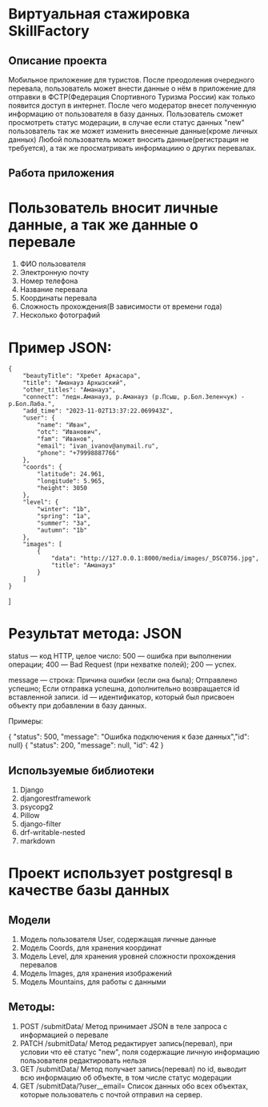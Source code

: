 # Виртуальная стажировка SkillFactory
## Описание проекта
Мобильное приложение для туристов. После преодоления очередного перевала, пользователь может внести данные о нём в приложение для отправки  в ФСТР(Федерация Спортивного Туризма России) как только появится доступ в интернет. После чего модератор внесет полученную информацию от пользователя в базу данных. Пользователь сможет просмотреть статус модерации, в случае если статус данных "new" пользователь так же может изменить внесенные данные(кроме личных данных) Любой пользователь может вносить данные(регистрация не требуется), а так же просматривать информациию о других перевалах.
## Работа приложения
# Пользователь вносит личные данные, а так же данные о перевале
1. ФИО пользователя
2. Электронную почту
3. Номер телефона
4. Название перевала
5. Координаты перевала
6. Сложность прохождения(В зависимости от времени года)
7. Несколько фотографий
# Пример JSON:
    {
        "beautyTitle": "Хребет Аркасара",
        "title": "Аманауз Архызский",
        "other_titles": "Аманауз",
        "connect": "ледн.Аманауз, р.Аманауз (р.Псыш, р.Бол.Зеленчук) - р.Бол.Лаба.",
        "add_time": "2023-11-02T13:37:22.069943Z",
        "user": {
            "name": "Иван",
            "otc": "Иванович",
            "fam": "Иванов",
            "email": "ivan_ivanov@anymail.ru",
            "phone": "+79998887766"
        },
        "coords": {
            "latitude": 24.961,
            "longitude": 5.965,
            "height": 3050
        },
        "level": {
            "winter": "1b",
            "spring": "1a",
            "summer": "3a",
            "autumn": "1b"
        },
        "images": [
            {
                "data": "http://127.0.0.1:8000/media/images/_DSC0756.jpg",
                "title": "Аманауз"
            }
        ]
    }
]
# Результат метода: JSON

status — код HTTP, целое число:
500 — ошибка при выполнении операции;
400 — Bad Request (при нехватке полей);
200 — успех.

message — строка:
Причина ошибки (если она была);
Отправлено успешно;
Если отправка успешна, дополнительно возвращается id вставленной записи.
id — идентификатор, который был присвоен объекту при добавлении в базу данных.

Примеры:

{ "status": 500, "message": "Ошибка подключения к базе данных","id": null}
{ "status": 200, "message": null, "id": 42 }

## Используемые библиотеки
1. Django
2. djangorestframework
3. psycopg2
4. Pillow
5. django-filter
6. drf-writable-nested
7. markdown

# Проект использует postgresql в качестве базы данных

## Модели
1. Модель пользователя User, содержащая личные данные
2. Модель Coords, для хранения координат
3. Модель Level, для хранения уровней сложности прохождения перевалов
4. Модель Images, для хранения изображений
5. Модель Mountains, для работы с данными

## Методы:
1. POST /submitData/
Метод принимает JSON в теле запроса с информацией о перевале
2. PATCH /submitData/<id>
Метод редактирует запись(перевал), при условии что её статус "new", поля содержащие личную информацию пользователя редактировать нельзя
3. GET /submitData/<id>
Метод получает запись(перевал) по id, выводит всю информацию об объекте, в том числе статус модерации
4. GET /submitData/?user__email=<email>
Список данных обо всех объектах, которые пользователь с почтой <email> отправил на сервер.
